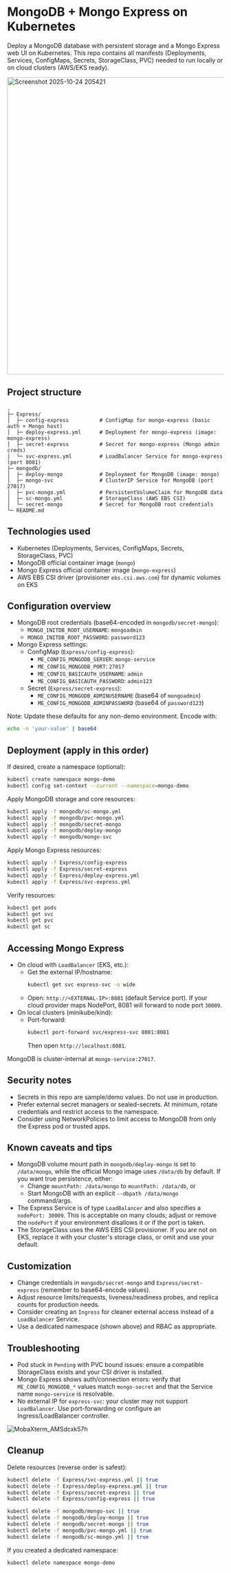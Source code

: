# MongoDB + Mongo Express on Kubernetes

Deploy a MongoDB database with persistent storage and a Mongo Express web UI on Kubernetes. This repo contains all manifests (Deployments, Services, ConfigMaps, Secrets, StorageClass, PVC) needed to run locally or on cloud clusters (AWS/EKS ready).

<img width="1638" height="692" alt="Screenshot 2025-10-24 205421" src="https://github.com/user-attachments/assets/956662d3-5e7f-4a37-be9c-887f922de88b" />


## Project structure

```text
.
├─ Express/
│  ├─ config-express          # ConfigMap for mongo-express (basic auth + Mongo host)
│  ├─ deploy-express.yml      # Deployment for mongo-express (image: mongo-express)
│  ├─ secret-express          # Secret for mongo-express (Mongo admin creds)
│  └─ svc-express.yml         # LoadBalancer Service for mongo-express (port 8081)
├─ mongodb/
│  ├─ deploy-mongo            # Deployment for MongoDB (image: mongo)
│  ├─ mongo-svc               # ClusterIP Service for MongoDB (port 27017)
│  ├─ pvc-mongo.yml           # PersistentVolumeClaim for MongoDB data
│  ├─ sc-mongo.yml            # StorageClass (AWS EBS CSI)
│  └─ secret-mongo            # Secret for MongoDB root credentials
└─ README.md
```

## Technologies used
- Kubernetes (Deployments, Services, ConfigMaps, Secrets, StorageClass, PVC)
- MongoDB official container image (`mongo`)
- Mongo Express official container image (`mongo-express`)
- AWS EBS CSI driver (provisioner `ebs.csi.aws.com`) for dynamic volumes on EKS


## Configuration overview
- MongoDB root credentials (base64-encoded in `mongodb/secret-mongo`):
  - `MONGO_INITDB_ROOT_USERNAME`: `mongoadmin`
  - `MONGO_INITDB_ROOT_PASSWORD`: `password123`
- Mongo Express settings:
  - ConfigMap (`Express/config-express`):
    - `ME_CONFIG_MONGODB_SERVER`: `mongo-service`
    - `ME_CONFIG_MONGODB_PORT`: `27017`
    - `ME_CONFIG_BASICAUTH_USERNAME`: `admin`
    - `ME_CONFIG_BASICAUTH_PASSWORD`: `admin123`
  - Secret (`Express/secret-express`):
    - `ME_CONFIG_MONGODB_ADMINUSERNAME` (base64 of `mongoadmin`)
    - `ME_CONFIG_MONGODB_ADMINPASSWORD` (base64 of `password123`)

Note: Update these defaults for any non-demo environment. Encode with:

```bash
echo -n 'your-value' | base64
```

## Deployment (apply in this order)
If desired, create a namespace (optional):

```bash
kubectl create namespace mongo-demo
kubectl config set-context --current --namespace=mongo-demo
```

Apply MongoDB storage and core resources:

```bash
kubectl apply -f mongodb/sc-mongo.yml
kubectl apply -f mongodb/pvc-mongo.yml
kubectl apply -f mongodb/secret-mongo
kubectl apply -f mongodb/deploy-mongo
kubectl apply -f mongodb/mongo-svc
```

Apply Mongo Express resources:

```bash
kubectl apply -f Express/config-express
kubectl apply -f Express/secret-express
kubectl apply -f Express/deploy-express.yml
kubectl apply -f Express/svc-express.yml
```

Verify resources:

```bash
kubectl get pods
kubectl get svc
kubectl get pvc
kubectl get sc
```

## Accessing Mongo Express
- On cloud with `LoadBalancer` (EKS, etc.):
  - Get the external IP/hostname:
    ```bash
    kubectl get svc express-svc -o wide
    ```
  - Open: `http://<EXTERNAL-IP>:8081` (default Service port). If your cloud provider maps NodePort, 8081 will forward to node port `30009`.
- On local clusters (minikube/kind):
  - Port-forward:
    ```bash
    kubectl port-forward svc/express-svc 8081:8081
    ```
    Then open `http://localhost:8081`.

MongoDB is cluster-internal at `mongo-service:27017`.

## Security notes
- Secrets in this repo are sample/demo values. Do not use in production.
- Prefer external secret managers or sealed-secrets. At minimum, rotate credentials and restrict access to the namespace.
- Consider using NetworkPolicies to limit access to MongoDB from only the Express pod or trusted apps.

## Known caveats and tips
- MongoDB volume mount path in `mongodb/deploy-mongo` is set to `/data/mongo`, while the official Mongo image uses `/data/db` by default. If you want true persistence, either:
  - Change `mountPath: /data/mongo` to `mountPath: /data/db`, or
  - Start MongoDB with an explicit `--dbpath /data/mongo` command/args.
- The Express Service is of type `LoadBalancer` and also specifies a `nodePort: 30009`. This is acceptable on many clouds; adjust or remove the `nodePort` if your environment disallows it or if the port is taken.
- The StorageClass uses the AWS EBS CSI provisioner. If you are not on EKS, replace it with your cluster's storage class, or omit and use your default.

## Customization
- Change credentials in `mongodb/secret-mongo` and `Express/secret-express` (remember to base64-encode values).
- Adjust resource limits/requests, liveness/readiness probes, and replica counts for production needs.
- Consider creating an `Ingress` for cleaner external access instead of a `LoadBalancer` Service.
- Use a dedicated namespace (shown above) and RBAC as appropriate.

## Troubleshooting
- Pod stuck in `Pending` with PVC bound issues: ensure a compatible StorageClass exists and your CSI driver is installed.
- Mongo Express shows auth/connection errors: verify that `ME_CONFIG_MONGODB_*` values match `mongo-secret` and that the Service name `mongo-service` is resolvable.
- No external IP for `express-svc`: your cluster may not support `LoadBalancer`. Use port-forwarding or configure an Ingress/LoadBalancer controller.

![MobaXterm_AMSdcxk57h](https://github.com/user-attachments/assets/2a588613-8890-459f-bda8-81e750f364be)


## Cleanup
Delete resources (reverse order is safest):

```bash
kubectl delete -f Express/svc-express.yml || true
kubectl delete -f Express/deploy-express.yml || true
kubectl delete -f Express/secret-express || true
kubectl delete -f Express/config-express || true

kubectl delete -f mongodb/mongo-svc || true
kubectl delete -f mongodb/deploy-mongo || true
kubectl delete -f mongodb/secret-mongo || true
kubectl delete -f mongodb/pvc-mongo.yml || true
kubectl delete -f mongodb/sc-mongo.yml || true
```

If you created a dedicated namespace:

```bash
kubectl delete namespace mongo-demo
```
